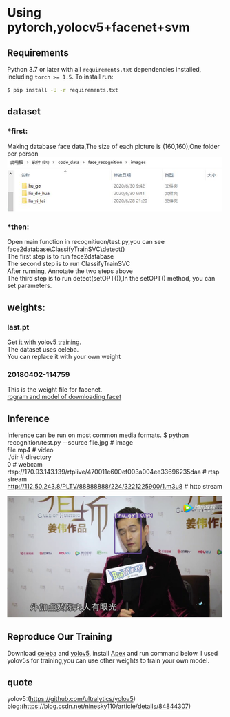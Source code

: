 # Using pytorch,yolocv5+facenet+svm

## Requirements

Python 3.7 or later with all `requirements.txt` dependencies installed, including `torch >= 1.5`. To install run:
```bash
$ pip install -U -r requirements.txt
```

## dataset

### *first:
Making database face data,The size of each picture is (160,160),One folder per person<br>
<img src="https://github.com/BlackFeatherQQ/FaceRecognition/blob/master/yolov5_ultralytics/1.JPG" width="500">  
### *then:
Open main function in recognitiuon/test.py,you can see face2database\ClassifyTrainSVC\detect()<br>
The first step is to run face2database<br>
The second step is to run ClassifyTrainSVC<br>
After running, Annotate the two steps above<br>
The third step is to run detect(setOPT()),In the setOPT() method, you can set parameters.

## weights:
### last.pt
[Get it with yolov5 training.](https://github.com/ultralytics/yolov5)<br>
The dataset uses celeba.<br>
You can replace it with your own weight
### 20180402-114759
This is the weight file for facenet.<br>
[rogram and model of downloading facet](https://github.com/davidsandberg/facenet)

## Inference

Inference can be run on most common media formats. 
$ python recognition/test.py --source file.jpg  # image <br>
                             file.mp4  # video<br>
                             ./dir  # directory<br>
                             0  # webcam<br>
                             rtsp://170.93.143.139/rtplive/470011e600ef003a004ee33696235daa  # rtsp stream<br>
                             http://112.50.243.8/PLTV/88888888/224/3221225900/1.m3u8  # http stream<br>

<img src="https://github.com/BlackFeatherQQ/FaceRecognition/blob/master/inference/output/0.jpg" width="500">  

## Reproduce Our Training

Download [celeba](http://mmlab.ie.cuhk.edu.hk/projects/CelebA.html) and [yolov5](https://github.com/ultralytics/yolov5), install [Apex](https://github.com/NVIDIA/apex) and run command below. I used yolov5s for training,you can use other weights to train your own model.

## quote
yolov5:(https://github.com/ultralytics/yolov5)<br>
blog:(https://blog.csdn.net/ninesky110/article/details/84844307)
